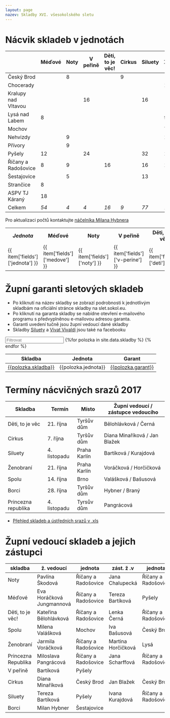 ```yaml
---
layout: page
nazev: Skladby XVI. všesokolského sletu
---
```


# Nácvik skladeb v jednotách

|                     | Méďové | Noty | V peřině | Děti, to je věc! | Cirkus | Siluety | Ženobraní | Spolu | Borci | Princezna Republika |         |
|---------------------|--------|------|----------|------------------|--------|---------|-----------|-------|-------|---------------------|---------|
| Český Brod          |        | 8    |          |                  | 9      |         |           | 5     | 1     | 9                   | *32*    |
| Chocerady           |        |      |          |                  |        |         | 16        |       |       |                     | *16*    |
| Kralupy nad Vltavou |        |      | 16       |                  |        | 16      |           |       |       |                     | *32*    |
| Lysá nad Labem      | 8      |      |          |                  |        |         | 9         |       |       |                     | *17*    |
| Mochov              |        |      |          |                  |        |         | 7         | 8     |       |                     | *15*    |
| Nehvizdy            |        | 9    |          |                  |        |         | 11        |       |       |                     | *2*     |
| Přívory             |        | 9    |          |                  |        |         |           |       |       | 18                  | *27*    |
| Pyšely              | 12     |      | 24       |                  |        | 32      | 16        |       | 4     |                     | *88*    |
| Říčany a Radošovice | 8      | 9    |          | 16               |        | 16      | 16        |       | 2     | 18                  | *85*    |
| Šestajovice         |        | 5    |          |                  |        | 13      |           |       | 4     |                     | *22*    |
| Strančice           | 8      |      |          |                  |        |         |           |       |       |                     | *8*     |
| ASPV TJ Káraný      | 18     |      |          |                  |        |         |           |       |       |                     | *18*    |
| Celkem              | *54*   | *4*  | *4*      | *16*             | *9*    | *77*    | *75*      | *13*  | *11*  | *45*                | **380** |

Pro aktualizaci počtů kontaktujte [náčelníka Milana Hybnera](mailto:nacelnik@zbarakova.cz)

<table id="app">
  <tr>
    <th><em>Jednota</em></th>
    <th>Méďové</th>
    <th>Noty</th>
    <th>V peřině</th>
    <th>Děti, to je věc</th>
    <th>Cirkus</th>
    <th>Siluety</th>
    <th>Ženobraní</th>
    <th>Spolu</th>
    <th>Borci</th>
    <th>Princezna Republika</th>
    <th><em>Součet</em></th>
  </tr>
  <tr v-for="item in items">
    <td>{{ item['fields']['jednota'] }}</td>
    <td>{{ item['fields']['medove'] }}</td>
    <td>{{ item['fields']['noty'] }}</td>
    <td>{{ item['fields']['v-perine'] }}</td>
    <td>{{ item['fields']['deti'] }}</td>
    <td>{{ item['fields']['cirkus'] }}</td>
    <td>{{ item['fields']['siluety'] }}</td>
    <td>{{ item['fields']['zenobrani'] }}</td>
    <td>{{ item['fields']['spolu'] }}</td>
    <td>{{ item['fields']['borci'] }}</td>
    <td>{{ item['fields']['princezna'] }}</td>
    <td><em>{{ item['fields']['soucet'] }}</em></td>
  </tr>
</table>


<script type="text/javascript">
            var app = new Vue({
                el: '#app',
                data: {
                    items: []
                },
                mounted: function(){
                   this.loadItems(); 
                },
                methods: {
                    loadItems: function(){
                        
                        // Init variables
                        var self = this
                        var app_id = "appZB8ijzGUuuwJHP";
                        var app_key = "keyXQwawb2RfnxQSR";
                        this.items = []

axios.get(
                            "https://api.airtable.com/v0/"+app_id+"/Udaje?view=2018%20akce%20pracovni",
                            { 
                                headers: { Authorization: "Bearer "+app_key } 
                            }
                        ).then(function(response){
                            self.items = response.data.records
                        }).catch(function(error){
                            console.log(error)
                        })
                    }
                }
            })
        </script>


# Župní garanti sletových skladeb

* Po kliknutí na název skladby se zobrazí podrobnosti k jednotlivým skladbám na oficiální stránce skladby na slet.sokol.eu.
* Po kliknutí na garanta skladby se nabídne otevření e-mailového programu s předvyplněnou e-mailovou adresou garanta.
* Garanti uvedení tučně jsou župní vedoucí dané skladby
* Skladby [Siluety](https://www.facebook.com/siluety2018/) a [Vivat Vivaldi](https://www.facebook.com/vivatvivaldi/) jsou také na facebooku

<div id="entry-list" class="container mt">
    <div class="row" style="margin-bottom:10px;">
        <input class="search form-control" placeholder="Filtrovat" type="text">
        <table>
            <thead>
                <tr>
                    <th>Skladba</th>
                    <th>Jednota</th>
                    <!--<th>Počet cvičenců</th>-->
                    <th>Garant</th>
                </tr>
            </thead>
            <tbody class="list">
                {%for polozka in site.data.skladby %}
                <tr>
                    <td class="skladba"><a href="http://slet.sokol.eu/sletove-skladby/#{{polozka.url}}">{{polozka.skladba}}</a></td>
                    <td class="jednota">{{polozka.jednota}}</td>
                    <!--<td class="celku">{{polozka.celku}}</td>-->
                    <td class="garant"><a href="mailto:{{polozka.email}}">{{polozka.garant}}</a></td>
                </tr>
                {% endfor %}
            </tbody>
        </table>
    </div>
</div>
<script type="text/javascript">

var options = {
  valueNames: ['skladba', 'jednota', 'celku', 'garant']
};
var entryList = new List('entry-list', options);

</script>


# Termíny nácvičných srazů 2017


|       Skladba       |    Termín    |    Místo     | Župní vedoucí / zástupce vedoucího |
|---------------------|--------------|--------------|------------------------------------|
| Děti, to je věc     | 21. října    | Tyršův dům   | Bělohlávková / Černá               |
| Cirkus              | 7. října     | Tyršův dům   | Diana Minaříková / Jan Blažek      |
| Siluety             | 4. listopadu | Praha Karlín | Bartíková / Kurajdová              |
| Ženobraní           | 21. října    | Praha Karlín | Voráčková / Horčičková             |
| Spolu               | 14. října    | Brno         | Valášková / Bašusová               |
| Borci               | 28. října    | Tyršův dům   | Hybner / Braný                     |
| Princezna republika | 4. listopadu | Tyrsův dům   | Pangrácová                         |

<!--
| Méďové              | 7. října     | Praha Karlín | Horáčková Jungmannová / Bartíková  |
| Noty                | 8. října     | Praha Karlín | Škodová / Chalupecká               |
| V peřině            | 14. října    | Praha Karlín | Bartíková                          |
-->

* [Přehled skladeb a ústředních srazů v .xls](https://drive.google.com/open?id=0B0w6gDorCVUkTmtwcWZTS3RCbU1GQzRTaURLUjBZQWFSd1lB)


# Župní vedoucí skladeb a jejich zástupci

|       skladba       |         ž. vedoucí        |       jednota       |     zást. ž .v     |       jednota       |
|---------------------|---------------------------|---------------------|--------------------|---------------------|
| Noty                | Pavlína Škodová           | Říčany a Radošovice | Jana Chalupecká    | Říčany a Radošovice |
| Méďové              | Eva Horáčková Jungmannová | Říčany a Radošovice | Tereza Bartíková   | Pyšely              |
| Děti, to je věc!    | Kateřina Bělohlávková     | Říčany a Radošovice | Lenka Černá        | Říčany a Radošovice |
| Spolu               | Milena Valášková          | Mochov              | Iva Bašusová       | Český Brod          |
| Ženobraní           | Jarmila Voráčková         | Říčany a Radošovice | Martina Horčičková | Lysá                |
| Princezna Republika | Miloslava Pangrácová      | Říčany a Radošovice | Jana Scharffová    | Říčany a Radošovice |
| V peřině            | Bartíková                 | Pyšely              |                    |                     |
| Cirkus              | Diana Minaříková          | Český Brod          | Jan Blažek         | Český Brod          |
| Siluety             | Tereza Bartíková          | Pyšely              | Ivana Kurajdová    | Říčany a Radošovice |
| Borci               | Milan Hybner              | Šestajovice         |                    |                     |

<!--

# Informace ke skladbám

<a id="borci"></a>

## Borci – úbory

**Polokošile**

|     | obvod hrudi | obvod pasu | délka trika |
|-----|-------------|------------|-------------|
| S   |         100 |         92 |          70 |
| M   |         105 |         95 |          73 |
| L   |         110 |        100 |          76 |
| XL  |         116 |        107 |          79 |
| XXL |         120 |        110 |          81 |
| 3XL |         124 |        115 |          83 |

**Kraťasy**

|     | délka šortek |
|-----|--------------|
| S   |           53 |
| M   |           53 |
| L   |           54 |
| XL  |           54 |
| XXL |           55 |
| 3XL |           58 |

-->